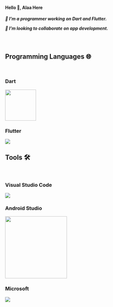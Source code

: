 
<h4> Hello 👋, Alaa Here <h4>

  <h5>
 🔭 I’m a programmer working on Dart and Flutter.
    
 👯 I’m looking to collaborate on app development.
</h5>
<br/>
<h2> Programming Languages 🌐 </h2>
<br/>
  <h3> Dart</h3> <img src="https://user-images.githubusercontent.com/122216335/224574237-9c4e6435-3424-4025-9f1d-7c02b77e2969.svg" width="100">      
<h3> Flutter </h3>  <img src="https://user-images.githubusercontent.com/122216335/224575990-4ec37b3f-e484-4cb1-95f6-a32562ebc614.png" > 



<h2>Tools 🛠️ </h2>
<br/>
<h3> Visual Studio Code </h3> <img src="https://user-images.githubusercontent.com/122216335/224574330-33799814-7ecb-496d-8821-759dfffe02bc.png">    
<h3> Android Studio </h3> <img src="https://user-images.githubusercontent.com/122216335/224575043-cd2d9445-2c00-4803-b6fb-614135408ec8.svg" width="200" >    
<h3> Microsoft </h3> <img src="https://user-images.githubusercontent.com/122216335/224574437-3e280f2f-064c-4cee-ba4e-806c6028e11f.png" >


